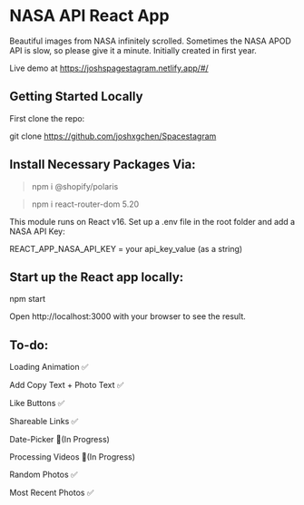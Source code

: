 # NASA API React App

Beautiful images from NASA infinitely scrolled. Sometimes the NASA APOD API is slow, so please give it a minute. Initially created in first year.

Live demo at https://joshspagestagram.netlify.app/#/ 

## Getting Started Locally


First clone the repo:

git clone https://github.com/joshxgchen/Spacestagram


## Install Necessary Packages Via:

>npm i @shopify/polaris

>npm i react-router-dom 5.20


This module runs on React v16. 
Set up a .env file in the root folder and add a NASA API Key:

REACT_APP_NASA_API_KEY = your api_key_value (as a string)

## Start up the React app locally:

npm start

Open http://localhost:3000 with your browser to see the result.

## To-do:

Loading Animation ✅

Add Copy Text + Photo Text ✅

Like Buttons ✅

Shareable Links ✅

Date-Picker 📝(In Progress)

Processing Videos 📝(In Progress)

Random Photos ✅

Most Recent Photos ✅

